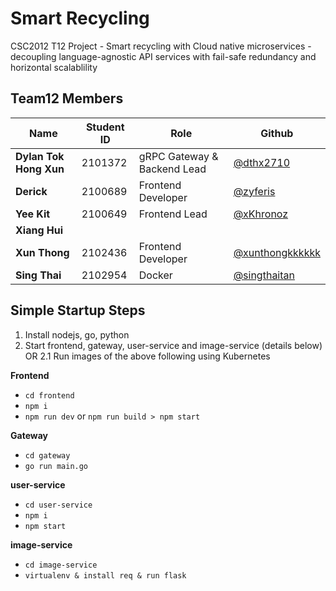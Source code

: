 # Smart Recycling
CSC2012 T12 Project - Smart recycling with Cloud native microservices - decoupling language-agnostic API services with fail-safe redundancy and horizontal scalablility

## Team12 Members
Name | Student ID | Role | Github
--- | --- | --- | ---
**Dylan Tok Hong Xun** | 2101372 | gRPC Gateway & Backend Lead | [@dthx2710](https://github.com/dthx2710)
**Derick** | 2100689 | Frontend Developer | [@zyferis](https://github.com/zyferis)
**Yee Kit** | 2100649 | Frontend Lead | [@xKhronoz](https://github.com/xKhronoz)
**Xiang Hui** | | | 
**Xun Thong** | 2102436 | Frontend Developer | [@xunthongkkkkkk](https://github.com/xunthongkkkkkk)
**Sing Thai** | 2102954 | Docker | [@singthaitan](https://github.com/singthaitan)

## Simple Startup Steps
1. Install nodejs, go, python
2. Start frontend, gateway, user-service and image-service (details below)
OR
2.1 Run images of the above following using Kubernetes

**Frontend**
- `cd frontend`
-   `npm i`
-   `npm run dev` or `npm run build > npm start`

**Gateway**
- `cd gateway`
- `go run main.go`

**user-service**
- `cd user-service`
- `npm i`
- `npm start`

**image-service**
- `cd image-service`
- `virtualenv & install req & run flask`
